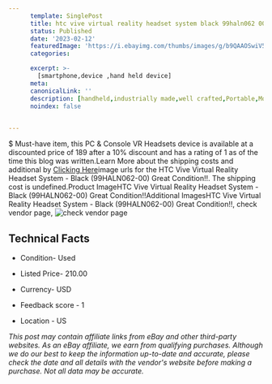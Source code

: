```yaml
---
      template: SinglePost
      title: htc vive virtual reality headset system black 99haln062 00 great condition 
      status: Published
      date: '2023-02-12'
      featuredImage: 'https://i.ebayimg.com/thumbs/images/g/b9QAAOSwiV5j6GFU/s-l225.jpg'
      categories: 

      excerpt: >-
        [smartphone,device ,hand held device]
      meta:
      canonicalLink: ''
      description: [handheld,industrially made,well crafted,Portable,Mobile,Compact,Convenient,Lightweight,Maneuverable,Man-portable,Miniature,Carriable,Hand-held,Light,Holdable,Transportable,Mobile device,Pocket-sized,On-the-go,Wireless,Cordless,Compact size,Convenient size, smartphone,device ,hand held device]
      noindex: false

        
---
```

$
    Must-have item, this PC & Console VR Headsets device is available at a discounted price of 189 after a 10% discount and has a rating of 1 as of the time this blog was written.Learn More about the shipping costs and additional by [Clicking Here](https://www.ebay.com/itm/394459172585?hash=item5bd7994ee9%3Ag%3Ab9QAAOSwiV5j6GFU&mkevt=1&mkcid=1&mkrid=711-53200-19255-0&campid=%253CePNCampaignId%253E&customid=%253CreferenceId%253E&toolid=10049)image urls for the HTC Vive Virtual Reality Headset System - Black (99HALN062-00) Great Condition!!. The shipping cost is undefined.Product ImageHTC Vive Virtual Reality Headset System - Black (99HALN062-00) Great Condition!!Additional ImagesHTC Vive Virtual Reality Headset System - Black (99HALN062-00) Great Condition!!, check vendor page, ![check vendor page](https://origin-galleryplus.ebayimg.com/ws/web/394459172585_2_0_1/225x225.jpg,https://origin-galleryplus.ebayimg.com/ws/web/394459172585_3_0_1/225x225.jpg,https://origin-galleryplus.ebayimg.com/ws/web/394459172585_4_0_1/225x225.jpg,https://origin-galleryplus.ebayimg.com/ws/web/394459172585_5_0_1/225x225.jpg,https://origin-galleryplus.ebayimg.com/ws/web/394459172585_6_0_1/225x225.jpg,https://origin-galleryplus.ebayimg.com/ws/web/394459172585_7_0_1/225x225.jpg)
    
    

 ## Technical Facts 



     
      

 - Condition- Used 


      

 - Listed Price- 210.00 


      

 - Currency- USD 


      

 - Feedback score - 1 


      

 - Location - US 


      
      

 *_This post may contain affiliate links from eBay and other third-party websites. As an eBay affiliate, we earn from qualifying purchases. Although we do our best to keep the information up-to-date and accurate, please check the date and all details with the vendor's website before making a purchase. Not all data may be accurate._*



    
    
    
    
    